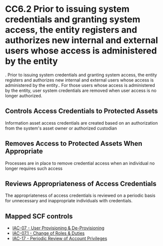 # CC6.2 Prior to issuing system credentials and granting system access, the entity registers and authorizes new internal and external users whose access is administered by the entity
. Prior to issuing system credentials and granting system access, the entity registers and authorizes new internal and external users whose access is administered by the entity.. For those users whose access is administered by the entity, user system credentials are removed when user access is no longer authorized.
## Controls Access Credentials to Protected Assets
Information asset access credentials are created based on an authorization from the system's asset owner or authorized custodian
## Removes Access to Protected Assets When Appropriate
Processes are in place to remove credential access when an individual no longer requires such access
## Reviews Appropriateness of Access Credentials
The appropriateness of access credentials is reviewed on a periodic basis for unnecessary and inappropriate individuals with credentials.
## Mapped SCF controls
- [IAC-07 - User Provisioning & De-Provisioning](../scf/iac-07-userprovisioning&de-provisioning.md)
- [IAC-07.1 - Change of Roles & Duties](../scf/iac-071-changeofroles&duties.md)
- [IAC-17 - Periodic Review of Account Privileges](../scf/iac-17-periodicreviewofaccountprivileges.md)